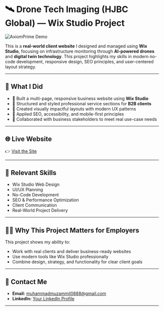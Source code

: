 # 🛰️ Drone Tech Imaging (HJBC Global) — Wix Studio Project

![AxiomPrime Demo](assets/DroneTech.gif)

This is a **real-world client website** I designed and managed using **Wix Studio**, focusing on infrastructure monitoring through **AI-powered drones** and **digital twin technology**. This project highlights my skills in modern no-code development, responsive design, SEO principles, and user-centered layout strategy.

---

## 🎯 What I Did

- 🔹 Built a multi-page, responsive business website using **Wix Studio**
- 🔹 Structured and styled professional service sections for **B2B clients**
- 🔹 Created visually impactful layouts with modern UX patterns
- 🔹 Applied SEO, accessibility, and mobile-first principles
- 🔹 Collaborated with business stakeholders to meet real use-case needs

---

## 🌐 Live Website
👉 [Visit the Site](https://hjbcglobal.wixstudio.com/drone-tech-imaging)

---

## 💼 Relevant Skills

- Wix Studio Web Design
- UI/UX Planning
- No-Code Development
- SEO & Performance Optimization
- Client Communication
- Real-World Project Delivery

---

## 🧑‍💼 Why This Project Matters for Employers

This project shows my ability to:
- Work with real clients and deliver business-ready websites
- Use modern tools like Wix Studio professionally
- Combine design, strategy, and functionality for clear client goals

---

## 📩 Contact Me

- **Email:** muhammadmuzammil0888@gmail.com
- **LinkedIn:** [Your LinkedIn Profile](https://www.linkedin.com/in/muhammad-muzammil-46a449283/?originalSubdomain=pk)

---
